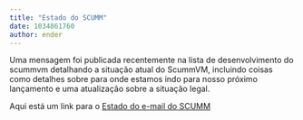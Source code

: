 ```yaml
---
title: "Estado do SCUMM"
date: 1034861760
author: ender
---
```


Uma mensagem foi publicada recentemente na lista de desenvolvimento do scummvm detalhando a situação atual do ScummVM, incluindo coisas como detalhes sobre para onde estamos indo para nosso próximo lançamento e uma atualização sobre a situação legal.
  
Aqui está um link para o [Estado do e-mail do SCUMM](http://www.scummvm.org/status.php)
